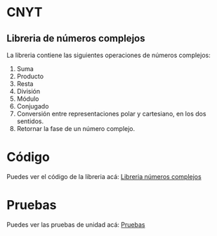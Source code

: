 # CNYT
## Libreria de números complejos
La libreria contiene las siguientes operaciones de números complejos:
1. Suma
2. Producto
3. Resta
4. División
5. Módulo
6. Conjugado
7. Conversión entre representaciones polar y cartesiano, en los dos sentidos.
8. Retornar la fase de un número complejo.

# Código
Puedes ver el código de la libreria acá: [Libreria números complejos](https://github.com/JeimyYaya/CNYT/blob/main/Numeros%20complejos/libreria_complejos.py)

# Pruebas
Puedes ver las pruebas de unidad acá: [Pruebas](https://github.com/JeimyYaya/CNYT/blob/main/Numeros%20complejos/test_complejos.py)
